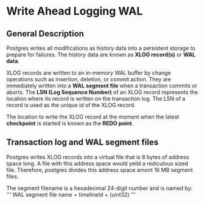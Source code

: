 # Write Ahead Logging WAL

## General Description
Postgres writes all modifications as history data into a persistent storage to prepare for failures. The history data are known as **XLOG record(s)** or **WAL data**.  

XLOG records are written to an in-memory WAL buffer by change operations such as insertion, deletion, or commit action. They are immediately written into a **WAL segment file** when a transaction commits or aborts. The **LSN (Log Sequence Number)** of an XLOG record represents the location where its record is written on the transaction log. The LSN of a record is used as the unique id of the XLOG record.  

The location to write the XLOG record at the moment when the latest **checkpoint** is started is known as the **REDO point**.  

## Transaction log and WAL segment files

Postgres writes XLOG records into a virtual file that is 8 bytes of address space long. A file with this address space would yeild a rediculous sized file. Therefore, postgres divides this address space amont 16 MB segment files. 

The segment filename is a hexadecimal 24-digit number and is named by:  
'''
WAL segment file name = timelineId + (uint32)
'''
